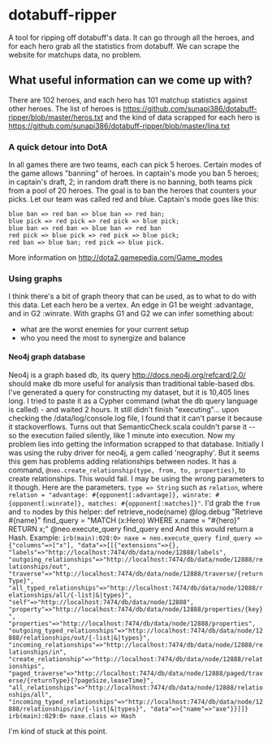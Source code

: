 dotabuff-ripper
===============

A tool for ripping off dotabuff's data. 
It can go through all the heroes, and for each hero grab all the statistics from dotabuff.
We can scrape the website for matchups data, no problem. 

## What useful information can we come up with? 
There are 102 heroes, and each hero has 101 matchup statistics against other heroes. 
The list of heroes is 
    https://github.com/sunapi386/dotabuff-ripper/blob/master/heros.txt
and the kind of data scrapped for each hero is
    https://github.com/sunapi386/dotabuff-ripper/blob/master/lina.txt

### A quick detour into DotA
In all games there are two teams, each can pick 5 heroes. Certain modes of the game allows "banning" of heroes. In captain's mode you ban 5 heroes; in captain's draft, 2; in random draft there is no banning, both teams pick from a pool of 20 heroes. 
The goal is to ban the heroes that counters your picks. Let our team was called red and blue.
Captain's mode goes like this:

    blue ban => red ban => blue ban => red ban;
    blue pick => red pick => red pick => blue pick;
    blue ban => red ban => blue ban => red ban
    red pick => blue pick => red pick => blue pick;
    red ban => blue ban; red pick => blue pick.
    
More information on http://dota2.gamepedia.com/Game_modes

### Using graphs 
I think there's a bit of graph theory that can be used, as to what to do with this data. Let each hero be a vertex. An edge in G1 be weight :advantage, and in G2 :winrate. With graphs G1 and G2 we can infer something about:
- what are the worst enemies for your current setup
- who you need the most to synergize and balance

#### Neo4j graph database
Neo4j is a graph based db, its query http://docs.neo4j.org/refcard/2.0/ should make db more useful for analysis than traditional table-based dbs. I've generated a query for constructing my dataset, but it is 10,405 lines long. I tried to paste it as a Cypher command (what the db query language is called) - and waited 2 hours. It still didn't finish "executing"... upon checking the /data/log/console.log file, I found that it can't parse it because it stackoverflows. Turns out that SemanticCheck.scala couldn't parse it -- so the execution failed silently, like 1 minute into execution. Now my problem lies into getting the information scrapped to that database. Initially I was using the ruby driver for neo4j, a gem called 'neography'. But it seems this gem has problems adding relationships between nodes. It has a command, `@neo.create_relationship(type, from, to, properties)`, to create relationships. This would fail. I may be using the wrong parameters to it though. Here are the parameters. 
`type => String` such as `relation`, where `relation = "advantage: #{opponent[:advantage]}, winrate: #{opponent[:winrate]}, matches: #{opponent[:matches]}"`.
I'd grab the `from` and `to` nodes by this helper: 
	def retrieve_node(name)
	    @log.debug "Retrieve #{name}"
	    find_query = "MATCH (x:Hero) WHERE x.name = \"#{hero}\" RETURN x;"
	    @neo.execute_query find_query
  	end
And this would return a Hash. Example:
	`irb(main):028:0> naxe = neo.execute_query find_query
=> {"columns"=>["x"], "data"=>[[{"extensions"=>{}, "labels"=>"http://localhost:7474/db/data/node/12888/labels", "outgoing_relationships"=>"http://localhost:7474/db/data/node/12888/relationships/out", "traverse"=>"http://localhost:7474/db/data/node/12888/traverse/{returnType}", "all_typed_relationships"=>"http://localhost:7474/db/data/node/12888/relationships/all/{-list|&|types}", "self"=>"http://localhost:7474/db/data/node/12888", "property"=>"http://localhost:7474/db/data/node/12888/properties/{key}", "properties"=>"http://localhost:7474/db/data/node/12888/properties", "outgoing_typed_relationships"=>"http://localhost:7474/db/data/node/12888/relationships/out/{-list|&|types}", "incoming_relationships"=>"http://localhost:7474/db/data/node/12888/relationships/in", "create_relationship"=>"http://localhost:7474/db/data/node/12888/relationships", "paged_traverse"=>"http://localhost:7474/db/data/node/12888/paged/traverse/{returnType}{?pageSize,leaseTime}", "all_relationships"=>"http://localhost:7474/db/data/node/12888/relationships/all", "incoming_typed_relationships"=>"http://localhost:7474/db/data/node/12888/relationships/in/{-list|&|types}", "data"=>{"name"=>"axe"}}]]}
	irb(main):029:0> naxe.class
	=> Hash`

I'm kind of stuck at this point.